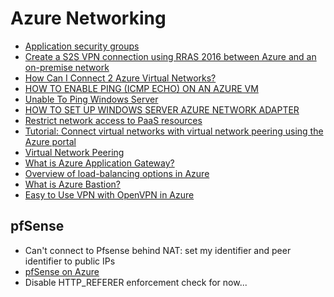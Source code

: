 # Azure Networking

- [Application security groups](https://docs.microsoft.com/en-us/azure/virtual-network/security-overview#application-security-groups)
- [Create a S2S VPN connection using RRAS 2016 between Azure and an on-premise network](https://oktotechnologies.ca/2018/12/18/create-a-s2s-connection-between-on-prem-and-azure-network/)
- [How Can I Connect 2 Azure Virtual Networks?](https://www.petri.com/can-connect-2-azure-virtual-networks)
- [HOW TO ENABLE PING (ICMP ECHO) ON AN AZURE VM](https://www.thomasmaurer.ch/2019/09/how-to-enable-ping-icmp-echo-on-an-azure-vm/)
- [Unable To Ping Windows Server](https://docs.microsoft.com/en-us/archive/blogs/rmilne/unable-to-ping-windows-server#enabling-imcp-v4-using-powershell)
- [HOW TO SET UP WINDOWS SERVER AZURE NETWORK ADAPTER](https://www.thomasmaurer.ch/2018/09/windows-server-azure-network-adapter/)
- [Restrict network access to PaaS resources](https://docs.microsoft.com/en-us/azure/virtual-network/tutorial-restrict-network-access-to-resources)
- [Tutorial: Connect virtual networks with virtual network peering using the Azure portal](https://docs.microsoft.com/en-us/azure/virtual-network/tutorial-connect-virtual-networks-portal#communicate-between-vms)
- [Virtual Network Peering](https://docs.microsoft.com/en-gb/azure/virtual-network/virtual-network-peering-overview)
- [What is Azure Application Gateway?](https://docs.microsoft.com/en-us/azure/application-gateway/overview)
- [Overview of load-balancing options in Azure](https://docs.microsoft.com/en-us/azure/architecture/guide/technology-choices/load-balancing-overview)
- [What is Azure Bastion?](https://docs.microsoft.com/en-us/azure/bastion/bastion-overview)
- [Easy to Use VPN with OpenVPN in Azure](https://build5nines.com/easy-to-use-vpn-openvpn-in-azure/#create_a_openvpn_virtual_machine_in_azure)

## pfSense

- Can't connect to Pfsense behind NAT: set my identifier and peer identifier to public IPs
- [pfSense on Azure](https://www.christofvg.be/2019/01/12/pfSense-on-Azure-Part-1-Create-pfSense-Virtual-Machine/)
- Disable HTTP_REFERER enforcement check for now...
